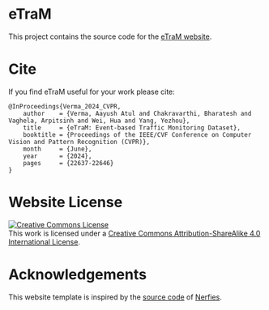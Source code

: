 # eTraM
This project contains the source code for the [eTraM website](https://eventbasedvision.github.io/eTraM).

# Cite
If you find eTraM useful for your work please cite:
```
@InProceedings{Verma_2024_CVPR,
    author    = {Verma, Aayush Atul and Chakravarthi, Bharatesh and Vaghela, Arpitsinh and Wei, Hua and Yang, Yezhou},
    title     = {eTraM: Event-based Traffic Monitoring Dataset},
    booktitle = {Proceedings of the IEEE/CVF Conference on Computer Vision and Pattern Recognition (CVPR)},
    month     = {June},
    year      = {2024},
    pages     = {22637-22646}
}
```

# Website License
<a rel="license" href="http://creativecommons.org/licenses/by-sa/4.0/"><img alt="Creative Commons License" style="border-width:0" src="https://i.creativecommons.org/l/by-sa/4.0/88x31.png" /></a><br />This work is licensed under a <a rel="license" href="http://creativecommons.org/licenses/by-sa/4.0/">Creative Commons Attribution-ShareAlike 4.0 International License</a>.

# Acknowledgements
This website template is inspired by the <a href="https://github.com/nerfies/nerfies.github.io">source code</a> of <a href="//nerfies.github.io/">Nerfies</a>.
